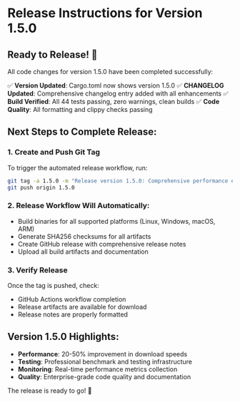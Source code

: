 # Release Instructions for Version 1.5.0

## Ready to Release! 🚀

All code changes for version 1.5.0 have been completed successfully:

✅ **Version Updated**: Cargo.toml now shows version 1.5.0
✅ **CHANGELOG Updated**: Comprehensive changelog entry added with all enhancements
✅ **Build Verified**: All 44 tests passing, zero warnings, clean builds
✅ **Code Quality**: All formatting and clippy checks passing

## Next Steps to Complete Release:

### 1. Create and Push Git Tag
To trigger the automated release workflow, run:

```bash
git tag -a 1.5.0 -m "Release version 1.5.0: Comprehensive performance enhancements and enterprise-grade testing infrastructure"
git push origin 1.5.0
```

### 2. Release Workflow Will Automatically:
- Build binaries for all supported platforms (Linux, Windows, macOS, ARM)
- Generate SHA256 checksums for all artifacts
- Create GitHub release with comprehensive release notes
- Upload all build artifacts and documentation

### 3. Verify Release
Once the tag is pushed, check:
- GitHub Actions workflow completion
- Release artifacts are available for download
- Release notes are properly formatted

## Version 1.5.0 Highlights:
- **Performance**: 20-50% improvement in download speeds
- **Testing**: Professional benchmark and testing infrastructure
- **Monitoring**: Real-time performance metrics collection
- **Quality**: Enterprise-grade code quality and documentation

The release is ready to go! 🎉